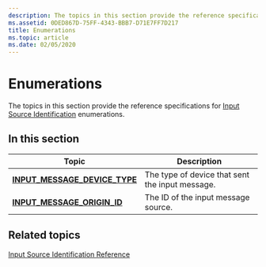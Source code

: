 ```yaml
---
description: The topics in this section provide the reference specifications for Input Source Identification enumerations.
ms.assetid: 0DED867D-75FF-4343-BBB7-D71E7FF7D217
title: Enumerations
ms.topic: article
ms.date: 02/05/2020
---
```


# Enumerations

The topics in this section provide the reference specifications for [Input Source Identification](input-source-identification-portal.md) enumerations.

## In this section

| Topic | Description |
|---|---|
| [**INPUT_MESSAGE_DEVICE_TYPE**](/windows/win32/api/winuser/ne-winuser-input_message_device_type)<br/> | The type of device that sent the input message.<br/> |
| [**INPUT_MESSAGE_ORIGIN_ID**](/windows/win32/api/winuser/ne-winuser-input_message_origin_id)<br/> | The ID of the input message source.<br/> |

## Related topics

[Input Source Identification Reference](input-source-identification-reference.md)

